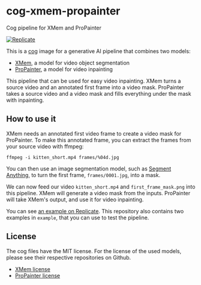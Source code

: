 # cog-xmem-propainter
Cog pipeline for XMem and ProPainter

[![Replicate](https://replicate.com/jd7h/xmem-propainter-pipeline/badge)](https://replicate.com/jd7h/xmem-propainter-inpainting/)

This is a [cog](https://github.com/replicate/cog) image for a generative AI pipeline that combines two models: 
- [XMem](), a model for video object segmentation
- [ProPainter](), a model for video inpainting

This pipeline that can be used for easy video inpainting. 
XMem turns a source video and an annotated first frame into a video mask.
ProPainter takes a source video and a video mask and fills everything under the mask with inpainting. 

## How to use it
XMem needs an annotated first video frame to create a video mask for ProPainter.
To make this annotated frame, you can extract the frames from your source video with ffmpeg:

```
ffmpeg -i kitten_short.mp4 frames/%04d.jpg
```

You can then use an image segmentation model, such as [Segment Anything](https://replicate.com/yyjim/segment-anything-everything), to turn the first frame, `frames/0001.jpg`, into a mask.

We can now feed our video `kitten_short.mp4` and `first_frame_mask.png` into this pipeline. 
XMem will generate a video mask from the inputs. ProPainter will take XMem's output, and use it for video inpainting.

You can see [an example on Replicate](). This repository also contains two examples in `example`, that you can use to test the pipeline.

## License
The cog files have the MIT license. For the license of the used models, please see their respective repositories on Github.
- [XMem license](https://github.com/jd7h/XMem/blob/main/LICENSE)
- [ProPainter license](https://github.com/jd7h/ProPainter/blob/main/LICENSE)
